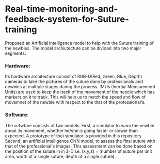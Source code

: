 # Real-time-monitoring-and-feedback-system-for-Suture-training

Proposed an Artificial intelligence model to help with the Suture training of the newbies. The model archiutecture can be divided into two major segments:

### Hardware: 

Its hardware architecture consist of RGB-D(Red, Green, Blue, Depth) cameras to take the pictures of the suture done by professionals  and newbies 
at multiple stages during the process. IMUs (Inertial Measurement Units) are used to keep the track of the movement of the needle which has markers on it to track. 
This will help us to match the speed and flow of movemnet of the newbie with respect  to the that of the professional's. 

### Software:

The sofwtare consists of two models. First, a simulator to warn the newbie about its movement, whether he/she is going faster or slower than expected. 
A prototype of that simulator is provided in this repository. Second, an artificial intelligence CNN model, to assess the final suture with that of the professional's images.
This assessment can be done based on the position of the suture in in 3-D i.e. (x,y,z) = (number of suture per unit area, width of a single suture, depth of a single suture).

